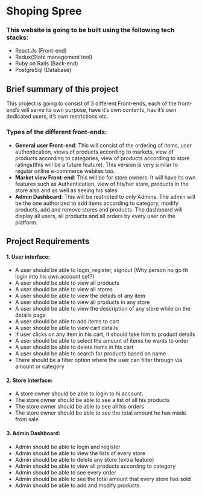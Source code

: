 # Shoping Spree

### This website is going to be built using the following tech stacks:
-	React.Js (Front-end)
-	Redux(State management tool)
-	Ruby on Rails (Back-end)
-	PostgreSql (Database)


## Brief summary of this project
This project is going to consist of 3 different Front-ends, each of the front-end’s will serve its own purpose, have it’s own contents, has it’s own dedicated users, it’s own restrictions etc.
### Types of the different front-ends:
-	**General user Front-end**: This will consist of the ordering of items, user authentication, views of products according to markets, view of products according to categories, view of products according to store ratings(this will be a future feature). This version is very similar to regular online e-commerce webites too.
-	**Market view Front-end**: This will be for store owners. It will have its own features such as Authentication, view of his/her store, products in the store also and as well as seeing his sales
-	**Admin Dashboard**: This will be restricted to only Admins. The admin will be the one authorized to add items according to category, modify products, add and remove stores and products. The dashboard will display all users, all products and all orders by every user on the platform.


## **Project Requirements**
#### 1. User  interface:
 -	A user should be able to login, register, signout (Why person no go fit login into his own account sef?)
 -	A user should be able to view all products
 -	A user should be able to view all stores
 -	A user should be able to view the details of any item
 -	A user should be able to view all products in any store
 -	A user should be able to view the description of any store while on the details page
 -	A user should be able to add items to cart
 -	A user should be able to view cart details
 -	If user clicks on any item in his cart, It should take him to product details
 -	A user should be able to select the amount of items he wants to order
 -	A user should be able to delete items in his cart
 -	A user should be able to search  for products based on name
 -	There should be a filter option where the user can filter through via amount or category

#### 2.	Store Interface:
 -	A store owner should be able to login to hi account.
 -	The store owner should be able to see a list of all his products
 -	The store owner should be able to see all his orders
 -	The store owner should be able to see the total amount he has made from sale

#### 3.	Admin Dashboard:
 -	Admin should be able to login and register
 -	Admin should be able to view the lists of every store
 -	Admin should be able to delete any store (extra feature)
 -	Admin should be able to view all products according to category
 -	Admin should be able to see every order
 -	Admin should be able to see the total amount that every store has sold
 -	Admin should be able to add and modify products.
